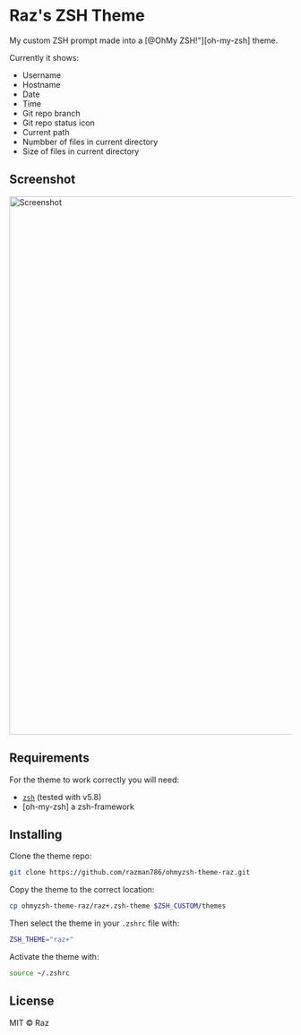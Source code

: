 # Raz's ZSH Theme

My custom ZSH prompt made into a [@OhMy ZSH!"][oh-my-zsh] theme.

Currently it shows:

* Username
* Hostname
* Date
* Time
* Git repo branch
* Git repo status icon
* Current path
* Numbber of files in current directory
* Size of files in current directory

## Screenshot

<img width="961" alt="Screenshot" src="https://user-images.githubusercontent.com/7116312/119237101-0e258c00-bb33-11eb-966c-bea614bb2d7a.png">

## Requirements

For the theme to work correctly you will need:

* [`zsh`](http://www.zsh.org/) (tested with v5.8)
* [oh-my-zsh] a zsh-framework

## Installing

Clone the theme repo:

```zsh
git clone https://github.com/razman786/ohmyzsh-theme-raz.git
```

Copy the theme to the correct location:

```zsh
cp ohmyzsh-theme-raz/raz+.zsh-theme $ZSH_CUSTOM/themes
```

Then select the theme in your `.zshrc` file with:

```zsh
ZSH_THEME="raz+"
```

Activate the theme with:
```zsh
source ~/.zshrc
```
## License

MIT © Raz

<!-- Badges -->

[zsh-url]: http://zsh.org/
[zsh-image]: https://img.shields.io/badge/zsh-%3E=v5.8-777777.svg?style=flat-square

[omz-url]: http://ohmyz.sh/
[omz-image]: https://img.shields.io/badge/dependency-oh--my--zsh-c5d928.svg?style=flat-square
